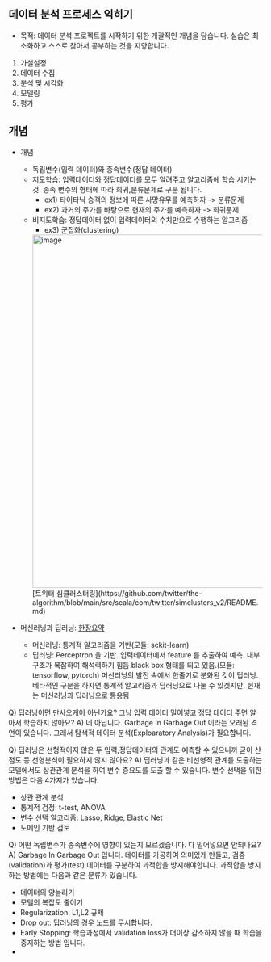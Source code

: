 ## 데이터 분석 프로세스 익히기

- 목적: 데이터 분석 프로젝트를 시작하기 위한 개괄적인 개념을 담습니다. 실습은 최소화하고 스스로 찾아서 공부하는 것을 지향합니다.

1. 가설설정
2. 데이터 수집
3. 분석 및 시각화
4. 모델링
5. 평가


## 개념
- 개념
  - 독립변수(입력 데이터)와 종속변수(정답 데이터)
  - 지도학습: 입력데이터와 정답데이터를 모두 알려주고 알고리즘에 학습 시키는 것. 종속 변수의 형태에 따라 회귀,분류문제로 구분 됩니다.
    - ex1) 타이타닉 승객의 정보에 따른 사망유무를 예측하자 -> 분류문제
    - ex2) 과거의 주가를 바탕으로 현재의 주가를 예측하자 -> 회귀문제
  - 비지도학습: 정답데이터 없이 입력데이터의 수치만으로 수행하는 알고리즘
    - ex3) 군집화(clustering)
    <img width="700" alt="image" src="https://user-images.githubusercontent.com/39439424/230241003-c004eb0b-3ca7-4b22-a754-9ff24b005a51.png">
    [트위터 심클러스터링](https://github.com/twitter/the-algorithm/blob/main/src/scala/com/twitter/simclusters_v2/README.md)

- 머신러닝과 딥러닝: [한장요약](https://github.com/bellepoque7/2023-data-science-edu/blob/main/8.%20%EB%B6%84%EC%84%9D%ED%94%84%EB%A1%9C%EC%A0%9D%ED%8A%B8/MLvsDL.png)
    - 머신러닝: 통계적 알고리즘을 기반(모듈: sckit-learn)
    - 딥러닝: Perceptron 을 기반. 입력데이터에서 feature 를 추출하여 예측. 내부 구조가 복잡하여 해석력하기 힘듬 black box 형태를 띄고 있음.(모듈: tensorflow, pytorch)
      머신러닝의 발전 속에서 한줄기로 분화된 것이 딥러닝. 베타적인 구분을 하자면 통계적 알고리즘과 딥러닝으로 나눌 수 있겟지만, 현재는 머신러닝과 딥러닝으로 통용됨
      
      
 Q) 딥러닝이면 만사오케이 아닌가요? 그냥 입력 데이터 밀어넣고 정답 데이터 주면 알아서 학습하지 않아요?
 A) 네 아닙니다. Garbage In Garbage Out 이라는 오래된 격언이 있습니다. 그래서 탐색적 데이터 분석(Exploaratory Analysis)가 필요합니다.
 
 Q) 딥러닝은 선형적이지 않은 두 입력,정답데이터의 관계도 예측할 수 있으니까 굳이 산점도 등 선형분석이 필요하지 않지 않아요?
 A) 딥러닝과 같은 비선형적 관계를 도출하는 모델에서도 상관관계 분석을 하여 변수 중요도를 도출 할 수 있습니다. 변수 선택을 위한 방법은 다음 4가지가 있습니다.
 - 상관 관계 분석
 - 통계적 검정: t-test, ANOVA
 - 변수 선택 알고리즘: Lasso, Ridge, Elastic Net
 - 도메인 기반 검토
 
 Q) 어떤 독립변수가 종속변수에 영향이 있는지 모르겠습니다. 다 밀어넣으면 안되나요?
 A) Garbage In Garbage Out 입니다.  데이터를 가공하여 의미있게 만들고, 검증(validation)과 평가(test) 데이터를 구분하여 과적합을 방지해야합니다. 과적합을 방지하는 방법에는 다음과 같은 분류가 있습니다. 
 - 데이터의 양늘리기
 - 모델의 복잡도 줄이기
 - Regularization: L1,L2 규제
 - Drop out: 딥러닝의 경우 노드를 무시합니다.
 - Early Stopping: 학습과정에서 validation loss가 더이상 감소하지 않을 때 학습을 중지하는 방법 입니다.
 - 
  
